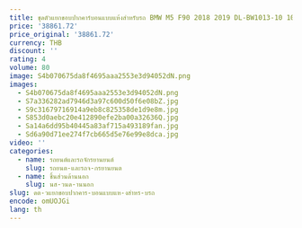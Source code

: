 ```yaml
---
title: ชุดตัวแยกขอบปากคาร์บอนแบบแห้งสำหรับรถ BMW M5 F90 2018 2019 DL-BW1013-10 100% ทดสอบได้ดี
price: '38861.72'
price_original: '38861.72'
currency: THB
discount: ''
rating: 4
volume: 80
image: S4b070675da8f4695aaa2553e3d94052dN.png
images:
  - S4b070675da8f4695aaa2553e3d94052dN.png
  - S7a336282ad7946d3a97c600d50f6e08bZ.jpg
  - S9c31679716914a9eb8c825358de1d9e8m.jpg
  - S853d0aebc20e412890efe2ba00a32636Q.jpg
  - Sa14a6dd95b40445a83af715a493189fan.jpg
  - Sd6a90d71ee274f7cb665d5e76e99e8dca.jpg
video: ''
categories:
  - name: รถยนต์และรถจักรยานยนต์
    slug: รถยนต-และรถจ-กรยานยนต
  - name: ชิ้นส่วนด้านนอก
    slug: นส-วนด-านนอก
slug: ดต-วแยกขอบปากคาร-บอนแบบแห-งสำหร-บรถ
encode: omUOJGi
lang: th
---
```

  